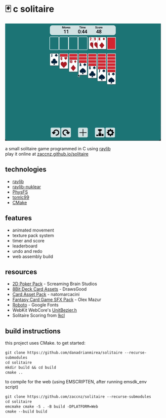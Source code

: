 # 🃏 c solitaire
  
![Gameplay Demo](repo/recording.gif)

a small solitaire game programmed in C using [raylib](https://www.raylib.com/)  
play it online at [zaccnz.github.io/solitaire](https://zaccnz.github.io/solitaire/)  

## technologies
- [raylib](https://github.com/raysan5/raylib)  
- [raylib-nuklear](https://github.com/RobLoach/raylib-nuklear)  
- [PhysFS](https://icculus.org/physfs/)
- [tomlc99](https://github.com/cktan/tomlc99)  
- [CMake](https://cmake.org/)  

## features
- animated movement
- texture pack system
- timer and score
- leaderboard
- undo and redo
- web assembly build

## resources
- [2D Poker Pack](https://screamingbrainstudios.itch.io/poker-pack) - Screaming Brain Studios  
- [8Bit Deck Card Assets](https://drawsgood.itch.io/8bit-deck-card-assets) - DrawsGood
- [Card Asset Pack](https://natomarcacini.itch.io/card-asset-pack) - natomarcacini
- [Fantasy Card Game SFX Pack](https://olexmazur.itch.io/fantasy-card-game) - Olex Mazur  
- [Roboto](https://fonts.google.com/specimen/Roboto) - Google Fonts  
- WebKit WebCore's [UnitBezier.h](https://github.com/WebKit/WebKit/blob/main/Source/WebCore/platform/graphics/UnitBezier.h)  
- Solitaire Scoring from [lkcl](https://hands.com/~lkcl/hp6915/Dump/Files/soltr.htm)

## build instructions

this project uses CMake.  to get started:  
```
git clone https://github.com/danadrianmirea/solitaire --recurse-submodules
cd solitaire
mkdir build && cd build
cmake ..
```

to compile for the web (using EMSCRIPTEN, after running emsdk_env script)
```
git clone https://github.com/zaccnz/solitaire --recurse-submodules
cd solitaire
emcmake cmake -S . -B build -DPLATFORM=Web
cmake --build build
```
